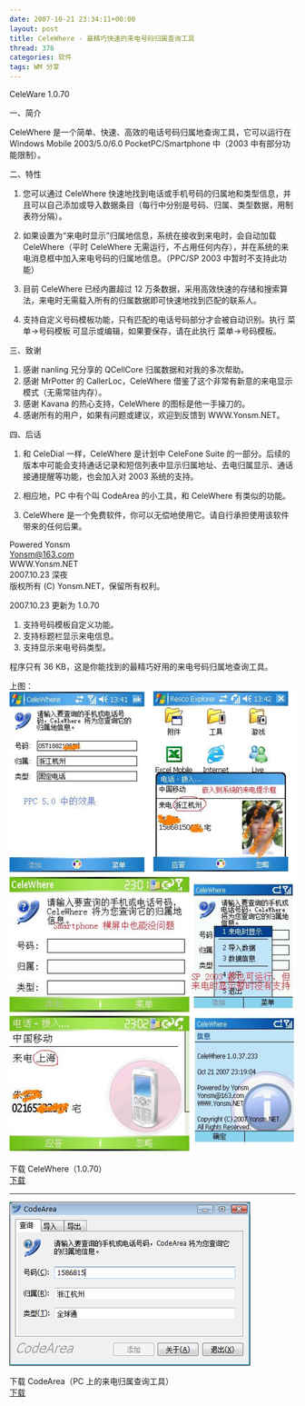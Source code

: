 ```yaml
---
date: 2007-10-21 23:34:11+00:00
layout: post
title: CeleWhere - 最精巧快速的来电号码归属查询工具
thread: 376
categories: 软件
tags: WM 分享
---
```


CeleWare 1.0.70  
  
一、简介  
  
CeleWhere 是一个简单、快速、高效的电话号码归属地查询工具，它可以运行在 Windows Mobile 2003/5.0/6.0 PocketPC/Smartphone 中（2003 中有部分功能限制）。  
  
  
二、特性  
  
1. 您可以通过 CeleWhere 快速地找到电话或手机号码的归属地和类型信息，并且可以自己添加或导入数据条目（每行中分别是号码、归属、类型数据，用制表符分隔）。  
  
2. 如果设置为“来电时显示”归属地信息，系统在接收到来电时，会自动加载 CeleWhere（平时 CeleWhere 无需运行，不占用任何内存），并在系统的来电消息框中加入来电号码的归属地信息。（PPC/SP 2003 中暂时不支持此功能）<!-- more -->  
  
3. 目前 CeleWhere 已经内置超过 12 万条数据，采用高效快速的存储和搜索算法，来电时无需载入所有的归属数据即可快速地找到匹配的联系人。  
  
4. 支持自定义号码模板功能，只有匹配的电话号码部分才会被自动识别。执行 菜单->号码模板 可显示或编辑，如果要保存，请在此执行 菜单->号码模板。  
  
三、致谢  
  
1. 感谢 nanling 兄分享的 QCellCore 归属数据和对我的多次帮助。  
2. 感谢 MrPotter 的 CallerLoc，CeleWhere 借鉴了这个非常有新意的来电显示模式（无需常驻内存）。  
3. 感谢 Kavana 的热心支持，CeleWhere 的图标是他一手操刀的。  
4. 感谢所有的用户，如果有问题或建议，欢迎到反馈到 WWW.Yonsm.NET。  
  
  
四、后话  
  
1. 和 CeleDial 一样，CeleWhere 是计划中 CeleFone Suite 的一部分。后续的版本中可能会支持通话记录和短信列表中显示归属地址、去电归属显示、通话接通提醒等功能，也会加入对 2003 系统的支持。  
  
2. 相应地，PC 中有个叫 CodeArea 的小工具，和 CeleWhere 有类似的功能。  
  
3. CeleWhere 是一个免费软件，你可以无偿地使用它。请自行承担使用该软件带来的任何后果。  
  
  
Powered Yonsm  
Yonsm@163.com  
WWW.Yonsm.NET  
2007.10.23 深夜  
版权所有 (C) Yonsm.NET，保留所有权利。  
  
  
  
  
2007.10.23 更新为 1.0.70  
1. 支持号码模板自定义功能。  
2. 支持标题栏显示来电信息。  
3. 支持显示来电号码类型。  
  
  
程序只有 36 KB，这是你能找到的最精巧好用的来电号码归属地查询工具。  
  
  
上图：  
[![](/assets/CeleWhere.png)](/assets/CeleWhere.png)  
  
下载 CeleWhere（1.0.70）  
[下载](/assets/CeleWhere.zip)  
  


* * *

  
  
[![](/assets/CodeArea.png)](/assets/CodeArea.png)  
  
下载 CodeArea（PC 上的来电归属查询工具）  
[下载](/assets/CodeArea.zip)  

